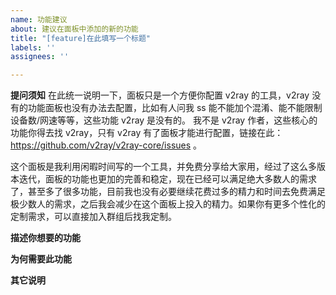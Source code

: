 ```yaml
---
name: 功能建议
about: 建议在面板中添加的新的功能
title: "[feature]在此填写一个标题"
labels: ''
assignees: ''

---
```


**提问须知**
在此统一说明一下，面板只是一个方便你配置 v2ray 的工具，v2ray 没有的功能面板也没有办法去配置，比如有人问我 ss 能不能加个混淆、能不能限制设备数/网速等等，这些功能 v2ray 是没有的。
我不是 v2ray 作者，这些核心的功能你得去找 v2ray，只有 v2ray 有了面板才能进行配置，链接在此：https://github.com/v2ray/v2ray-core/issues 。

这个面板是我利用闲暇时间写的一个工具，并免费分享给大家用，经过了这么多版本迭代，面板的功能也更加的完善和稳定，现在已经可以满足绝大多数人的需求了，甚至多了很多功能，目前我也没有必要继续花费过多的精力和时间去免费满足极少数人的需求，之后我会减少在这个面板上投入的精力。如果你有更多个性化的定制需求，可以直接加入群组后找我定制。


**描述你想要的功能**


**为何需要此功能**


**其它说明**
